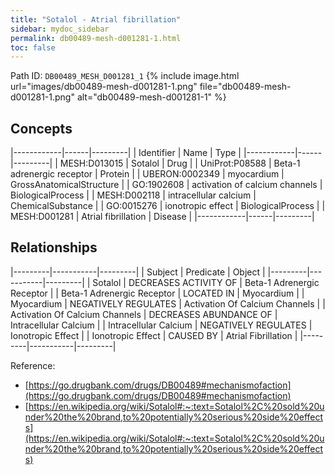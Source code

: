 ```yaml
---
title: "Sotalol - Atrial fibrillation"
sidebar: mydoc_sidebar
permalink: db00489-mesh-d001281-1.html
toc: false 
---
```



Path ID: `DB00489_MESH_D001281_1`
{% include image.html url="images/db00489-mesh-d001281-1.png" file="db00489-mesh-d001281-1.png" alt="db00489-mesh-d001281-1" %}

## Concepts

|------------|------|---------|
| Identifier | Name | Type    |
|------------|------|---------|
| MESH:D013015 | Sotalol | Drug |
| UniProt:P08588 | Beta-1 adrenergic receptor | Protein |
| UBERON:0002349 | myocardium | GrossAnatomicalStructure |
| GO:1902608 | activation of calcium channels | BiologicalProcess |
| MESH:D002118 | intracellular calcium | ChemicalSubstance |
| GO:0015276 | ionotropic effect | BiologicalProcess |
| MESH:D001281 | Atrial fibrillation | Disease |
|------------|------|---------|

## Relationships

|---------|-----------|---------|
| Subject | Predicate | Object  |
|---------|-----------|---------|
| Sotalol | DECREASES ACTIVITY OF | Beta-1 Adrenergic Receptor |
| Beta-1 Adrenergic Receptor | LOCATED IN | Myocardium |
| Myocardium | NEGATIVELY REGULATES | Activation Of Calcium Channels |
| Activation Of Calcium Channels | DECREASES ABUNDANCE OF | Intracellular Calcium |
| Intracellular Calcium | NEGATIVELY REGULATES | Ionotropic Effect |
| Ionotropic Effect | CAUSED BY | Atrial Fibrillation |
|---------|-----------|---------|

Reference: 
  - [https://go.drugbank.com/drugs/DB00489#mechanismofaction](https://go.drugbank.com/drugs/DB00489#mechanismofaction)
  - [https://en.wikipedia.org/wiki/Sotalol#:~:text=Sotalol%2C%20sold%20under%20the%20brand,to%20potentially%20serious%20side%20effects](https://en.wikipedia.org/wiki/Sotalol#:~:text=Sotalol%2C%20sold%20under%20the%20brand,to%20potentially%20serious%20side%20effects)
